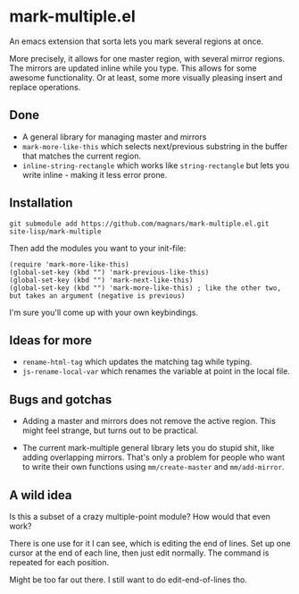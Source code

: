 mark-multiple.el
================

An emacs extension that sorta lets you mark several regions at once.

More precisely, it allows for one master region, with several mirror
regions. The mirrors are updated inline while you type. This allows for some
awesome functionality. Or at least, some more visually pleasing insert and
replace operations.

Done
----
* A general library for managing master and mirrors
* `mark-more-like-this` which selects next/previous substring in the buffer that
  matches the current region.
* `inline-string-rectangle` which works like `string-rectangle` but lets you
  write inline - making it less error prone.

Installation
------------

    git submodule add https://github.com/magnars/mark-multiple.el.git site-lisp/mark-multiple

Then add the modules you want to your init-file:

    (require 'mark-more-like-this)
    (global-set-key (kbd "") 'mark-previous-like-this)
    (global-set-key (kbd "") 'mark-next-like-this)
    (global-set-key (kbd "") 'mark-more-like-this) ; like the other two, but takes an argument (negative is previous)

I'm sure you'll come up with your own keybindings.

Ideas for more
--------------
* `rename-html-tag` which updates the matching tag while typing.
* `js-rename-local-var` which renames the variable at point in the local file.

Bugs and gotchas
----------------
* Adding a master and mirrors does not remove the active region. This might feel
  strange, but turns out to be practical.

* The current mark-multiple general library lets you do stupid shit, like adding
  overlapping mirrors. That's only a problem for people who want to write their
  own functions using `mm/create-master` and `mm/add-mirror`.

A wild idea
-----------

Is this a subset of a crazy multiple-point module? How would that even work?

There is one use for it I can see, which is editing the end of lines. Set up one
cursor at the end of each line, then just edit normally. The command is repeated
for each position.

Might be too far out there. I still want to do edit-end-of-lines tho.
